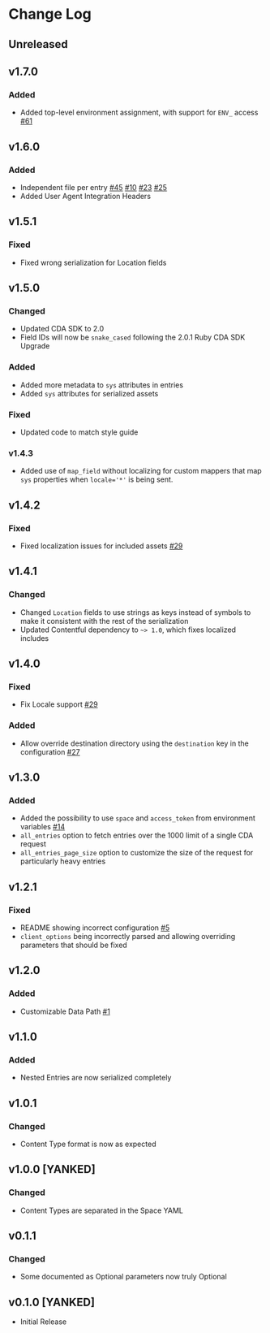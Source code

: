 # Change Log

## Unreleased

## v1.7.0
### Added
* Added top-level environment assignment, with support for `ENV_` access [#61](https://github.com/contentful/jekyll-contentful-data-import/issues/61)

## v1.6.0
### Added
* Independent file per entry [#45](https://github.com/contentful/jekyll-contentful-data-import/pull/45) [#10](https://github.com/contentful/jekyll-contentful-data-import/issues/10) [#23](https://github.com/contentful/jekyll-contentful-data-import/pull/23) [#25](https://github.com/contentful/jekyll-contentful-data-import/issues/25)
* Added User Agent Integration Headers

## v1.5.1
### Fixed
* Fixed wrong serialization for Location fields

## v1.5.0

### Changed
* Updated CDA SDK to 2.0
* Field IDs will now be `snake_cased` following the 2.0.1 Ruby CDA SDK Upgrade

### Added
* Added more metadata to `sys` attributes in entries
* Added `sys` attributes for serialized assets

### Fixed
* Updated code to match style guide

### v1.4.3
* Added use of `map_field` without localizing for custom mappers that map `sys` properties when `locale='*'` is being sent.

## v1.4.2
### Fixed
* Fixed localization issues for included assets [#29](https://github.com/contentful/jekyll-contentful-data-import/issues/29)

## v1.4.1
### Changed
* Changed `Location` fields to use strings as keys instead of symbols to make it consistent with the rest of the serialization
* Updated Contentful dependency to `~> 1.0`, which fixes localized includes

## v1.4.0
### Fixed
* Fix Locale support [#29](https://github.com/contentful/jekyll-contentful-data-import/issues/29)

### Added
* Allow override destination directory using the `destination` key in the configuration [#27](https://github.com/contentful/jekyll-contentful-data-import/pull/27)

## v1.3.0
### Added
* Added the possibility to use `space` and `access_token` from environment variables [#14](https://github.com/contentful/jekyll-contentful-data-import/issues/14)
* `all_entries` option to fetch entries over the 1000 limit of a single CDA request
* `all_entries_page_size` option to customize the size of the request for particularly heavy entries

## v1.2.1
### Fixed
* README showing incorrect configuration [#5](https://github.com/contentful/jekyll-contentful-data-import/issues/5)
* `client_options` being incorrectly parsed and allowing overriding parameters that should be fixed

## v1.2.0
### Added
* Customizable Data Path [#1](https://github.com/contentful/jekyll-contentful-data-import/issues/1)

## v1.1.0
### Added
* Nested Entries are now serialized completely

## v1.0.1
### Changed
* Content Type format is now as expected

## v1.0.0 [YANKED]
### Changed
* Content Types are separated in the Space YAML

## v0.1.1
### Changed

* Some documented as Optional parameters now truly Optional

## v0.1.0 [YANKED]

* Initial Release
